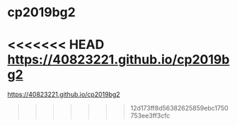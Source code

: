 # cp2019bg2
<<<<<<< HEAD
 https://40823221.github.io/cp2019bg2
=======
https://40823221.github.io/cp2019bg2
>>>>>>> 12d173ff8d56382625859ebc1750753ee3ff3cfc
